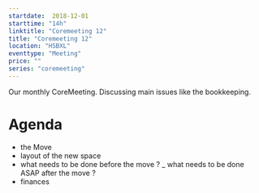 ```yaml
---
startdate:  2018-12-01
starttime: "14h"
linktitle: "Coremeeting 12"
title: "Coremeeting 12"
location: "HSBXL"
eventtype: "Meeting"
price: ""
series: "coremeeting"
---
```


Our monthly CoreMeeting. Discussing main issues like the bookkeeping.
# Agenda 
- the Move 
- layout of the new space 
- what needs to be done before the move ?
_ what needs to be done ASAP after the move ?
- finances

